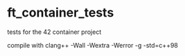 # ft_container_tests
tests for the 42 container project

compile with clang++ -Wall -Wextra -Werror -g -std=c++98
